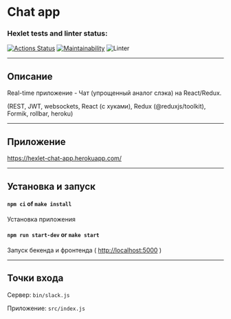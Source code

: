 # Chat app
### Hexlet tests and linter status:
[![Actions Status](https://github.com/Ivankalachikov/frontend-project-lvl4/workflows/hexlet-check/badge.svg)](https://github.com/Ivankalachikov/frontend-project-lvl4/actions)
[![Maintainability](https://api.codeclimate.com/v1/badges/1e97ac089079f0ca62d8/maintainability)](https://codeclimate.com/github/Ivankalachikov/frontend-project-lvl4/maintainability)
![Linter](https://github.com/Ivankalachikov/frontend-project-lvl4/workflows/Linter/badge.svg)

---
## Описание
Real-time приложение - Чат (упрощенный аналог слэка) на React/Redux.

(REST, JWT, websockets, React (с хуками), Redux (@reduxjs/toolkit), Formik, rollbar, heroku)

---
## Приложение
https://hexlet-chat-app.herokuapp.com/

---
## Установка и запуск
#### `npm ci` of `make install`
Установка приложения

#### `npm run start-dev`  or  `make start`
Запуск бекенда и фронтенда ( [http://localhost:5000](http://localhost:5000) )

---
## Точки входа

Сервер: `bin/slack.js` 

Приложение: `src/index.js`

                                                                
